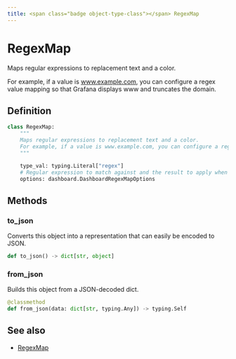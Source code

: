 ```yaml
---
title: <span class="badge object-type-class"></span> RegexMap
---
```

# <span class="badge object-type-class"></span> RegexMap

Maps regular expressions to replacement text and a color.

For example, if a value is www.example.com, you can configure a regex value mapping so that Grafana displays www and truncates the domain.

## Definition

```python
class RegexMap:
    """
    Maps regular expressions to replacement text and a color.
    For example, if a value is www.example.com, you can configure a regex value mapping so that Grafana displays www and truncates the domain.
    """

    type_val: typing.Literal["regex"]
    # Regular expression to match against and the result to apply when the value matches the regex
    options: dashboard.DashboardRegexMapOptions
```
## Methods

### <span class="badge object-method"></span> to_json

Converts this object into a representation that can easily be encoded to JSON.

```python
def to_json() -> dict[str, object]
```

### <span class="badge object-method"></span> from_json

Builds this object from a JSON-decoded dict.

```python
@classmethod
def from_json(data: dict[str, typing.Any]) -> typing.Self
```

## See also

 * <span class="badge builder"></span> [RegexMap](./builder-RegexMap.md)
